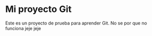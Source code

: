 # Mi proyecto Git
Este es un proyecto de prueba para aprender Git.
No se por que no funciona jeje
jeje